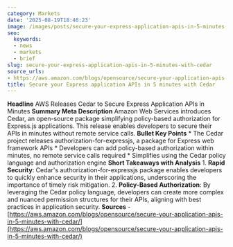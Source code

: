 ```yaml
---
category: Markets
date: '2025-08-19T18:46:23'
image: /images/posts/secure-your-express-application-apis-in-5-minutes-with-cedar.png
seo:
  keywords:
  - news
  - markets
  - brief
slug: secure-your-express-application-apis-in-5-minutes-with-cedar
source_urls:
- https://aws.amazon.com/blogs/opensource/secure-your-application-apis-in-5-minutes-with-cedar/
title: Secure your Express application APIs in 5 minutes with Cedar
---
```


**Headline** AWS Releases Cedar to Secure Express Application APIs in Minutes  **Summary Meta Description** Amazon Web Services introduces Cedar, an open-source package simplifying policy-based authorization for Express.js applications. This release enables developers to secure their APIs in minutes without remote service calls.  **Bullet Key Points**  * The Cedar project releases authorization-for-expressjs, a package for Express web framework APIs * Developers can add policy-based authorization within minutes, no remote service calls required * Simplifies using the Cedar policy language and authorization engine  **Short Takeaways with Analysis**  1. **Rapid Security**: Cedar's authorization-for-expressjs package enables developers to quickly enhance security in their applications, underscoring the importance of timely risk mitigation. 2. **Policy-Based Authorization**: By leveraging the Cedar policy language, developers can create more complex and nuanced permission structures for their APIs, aligning with best practices in application security.  **Sources** - [https://aws.amazon.com/blogs/opensource/secure-your-application-apis-in-5-minutes-with-cedar/](https://aws.amazon.com/blogs/opensource/secure-your-application-apis-in-5-minutes-with-cedar/)